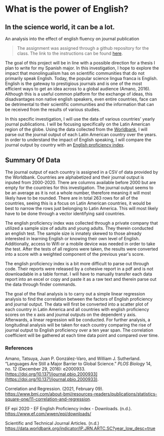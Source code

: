 
# **What is the power of English?**
## In the science world, it can be a lot. 
An analysis into the effect of english fluency on journal publication

> The assignment was assigned through a github repository for the class. The link to the instructions can be found [here](https://github.com/flaxmans/CompBio_on_git/blob/main/Assignments/08_Independent_Project_Step1.md).

The goal of this project will be in line with a possible direction for a thesis I plan to write for my Spanish major. In this investigation, I hope to explore the impact that monolingualism has on scientific communities that do not primarily speak English. Today, the popular science lingua franca is English. English is the gateway to prestigious journals and is one of the most efficient ways to get an idea across to a global audience (Amano, 2016). Although this is a useful common platform for the exchange of ideas, this disadvantages non native english speakers, even entire countries, face can be detrimental to their scientific communities and the information that can be received from the results of various studies. 

In this specific investigation, I will use the data of various countries' yearly journal publications. I will be focusing specifically on the Latin American region of the globe. Using the data collected from the [Worldbank](https://data.worldbank.org/indicator/IP.JRN.ARTC.SC?year_low_desc=true), I will parse out the journal output of each Latin American country over the years.  In order to understand the impact of English speaking, I will compare the journal output by country with an [English proficiency index](https://www.ef.com/wwen/epi/). 

## Summary Of Data 
The journal output of each country is assigned in a CSV of data provided by the Worldbank. Countries are alphabetized and their journal output is inputed from 2000-2020. There are columns available before 2000 but are empty for the countries for this investigation. The journal output seems to be an average as it is not a whole number, therefore meaning it will most likely have to be rounded. There are in total 263 rows for all of the countries, seeing this is a focus on Latin American countries, it would be best to narrow the rows just belonging to Latin America. This will most likely have to be done through a vector identifying said countries. 

The english proficiency index was collected through a private company that utilized a sample size of adults and young adults. They therein conducted an english test. The sample size is innately skewed to those already interested in learning English or knowing their own level of English. Additionally, access to Wifi or a mobile device was needed in order to take the test. After the tests of all regions were taken, the results were converted into a score with a weighted component of the previous year's score. 

The english proficiency index is a bit more difficult to parse out through code. Their reports were released by a cohesive report in a pdf and is not downloadable in a table format. I will have to manually transfer each data report into an excel or copy and paste it as a raw text and therein parse out the data through finder commands. 

The goal of the final analysis is to carry out a simple linear regression analysis to find the correlation between the factors of English proficiency and journal output. The data will first be converted into a scatter plot of each country in Latin America  and all countries with english proficiency scores on the x axis and journal outputs on the dependent y axis. Afterwards, a linear regression will be conducted. For further analysis, a longitudinal analysis will be taken for each country comparing the rise of journal output to English proficiency over a ten year span. The correlation coefficient will be gathered at each time data point and compared over time. 


### References 

Amano, Tatsuya, Juan P. González-Varo, and William J. Sutherland. “Languages Are Still a Major Barrier to Global Science.” _PLOS Biology_ 14, no. 12 (December 29, 2016): e2000933. [https://doi.org/10.1371/journal.pbio.2000933](https://doi.org/10.1371/journal.pbio.2000933).

Correlation and Regression. (2021, February 09). https://www.bmj.com/about-bmj/resources-readers/publications/statistics-square-one/11-correlation-and-regression. 


EF epi 2020 - EF English Proficiency index - Downloads. (n.d.). https://www.ef.com/wwen/epi/downloads/

Scientific and Technical Journal Articles. (n.d.) https://data.worldbank.org/indicator/IP.JRN.ARTC.SC?year_low_desc=true
